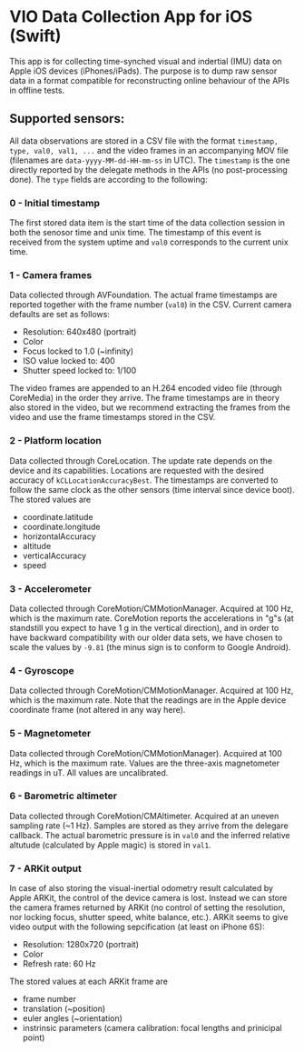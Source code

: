 # VIO Data Collection App for iOS (Swift)

This app is for collecting time-synched visual and indertial (IMU) data on Apple iOS devices (iPhones/iPads). The purpose is to dump raw sensor data in a format compatible for reconstructing online behaviour of the APIs in offline tests.

## Supported sensors:

All data observations are stored in a CSV file with the format `timestamp, type, val0, val1, ...` and the video frames in an accompanying MOV file (filenames are `data-yyyy-MM-dd-HH-mm-ss` in UTC). The `timestamp` is the one directly reported by the delegate methods in the APIs (no post-processing done). The `type` fields are according to the following:

### 0 - Initial timestamp
The first stored data item is the start time of the data collection session in both the senosor time and unix time. The timestamp of this event is received from the system uptime and `val0` corresponds to the current unix time.

### 1 - Camera frames
Data collected through AVFoundation. The actual frame timestamps are reported together with the frame number (`val0`) in the CSV. Current camera defaults are set as follows:
* Resolution: 640x480 (portrait)
* Color
* Focus locked to 1.0 (~infinity)
* ISO value locked to: 400
* Shutter speed locked to: 1/100

The video frames are appended to an H.264 encoded video file (through CoreMedia) in the order they arrive. The frame timestamps are in theory also stored in the video, but we recommend extracting the frames from the video and use the frame timestamps stored in the CSV.

### 2 - Platform location
Data collected through CoreLocation. The update rate depends on the device and its capabilities. Locations are requested with the desired accuracy of `kCLLocationAccuracyBest`. The timestamps are converted to follow the same clock as the other sensors (time interval since device boot). The stored values are
* coordinate.latitude
* coordinate.longitude
* horizontalAccuracy
* altitude
* verticalAccuracy
* speed

### 3 - Accelerometer
Data collected through CoreMotion/CMMotionManager. Acquired at 100 Hz, which is the maximum rate. CoreMotion reports the accelerations in "g"s (at standstill you expect to have 1 g in the vertical direction), and in order to have backward compatibility with our older data sets, we have chosen to scale the values by `-9.81` (the minus sign is to conform to Google Android).

### 4 - Gyroscope 
Data collected through CoreMotion/CMMotionManager. Acquired at 100 Hz, which is the maximum rate. Note that the readings are in the Apple device coordinate frame (not altered in any way here).

### 5 - Magnetometer
Data collected through CoreMotion/CMMotionManager). Acquired at 100 Hz, which is the maximum rate. Values are the three-axis magnetometer readings in uT. All values are uncalibrated.

### 6 - Barometric altimeter
Data collected through CoreMotion/CMAltimeter. Acquired at an uneven sampling rate (~1 Hz). Samples are stored as they arrive from the delegare callback. The actual barometric pressure is in `val0` and the inferred relative altutude (calculated by Apple magic) is stored in `val1`.

### 7 - ARKit output
In case of also storing the visual-inertial odometry result calculated by Apple ARKit, the control of the device camera is lost. Instead we can store the camera frames returned by ARKit (no control of setting the resolution, nor locking focus, shutter speed, white balance, etc.). ARKit seems to give video output with the following sepcification (at least on iPhone 6S):
* Resolution: 1280x720 (portrait)
* Color
* Refresh rate: 60 Hz

The stored values at each ARKit frame are
* frame number
* translation (~position)
* euler angles (~orientation)
* instrinsic parameters (camera calibration: focal lengths and prinicipal point)
